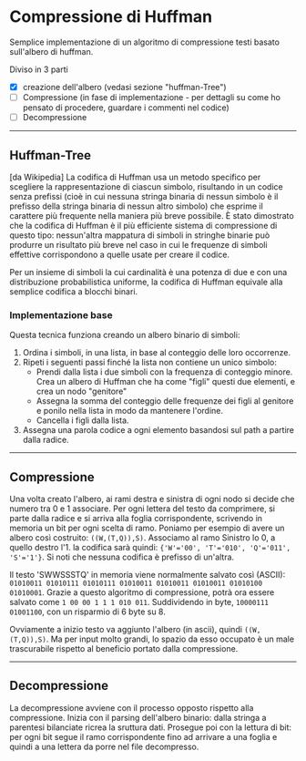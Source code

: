 # Compressione di Huffman
Semplice implementazione di un algoritmo di compressione testi basato sull'albero di huffman. 

Diviso in 3 parti
 - [x] creazione dell'albero (vedasi sezione "huffman-Tree")
 - [ ] Compressione (in fase di implementazione - per dettagli su come ho pensato di procedere, guardare i commenti nel codice)
 - [ ] Decompressione

***

## Huffman-Tree
[da Wikipedia]
La codifica di Huffman usa un metodo specifico per scegliere la rappresentazione di ciascun simbolo, risultando in un codice senza prefissi (cioè in cui nessuna stringa binaria di nessun simbolo è il prefisso della stringa binaria di nessun altro simbolo) che esprime il carattere più frequente nella maniera più breve possibile. È stato dimostrato che la codifica di Huffman è il più efficiente sistema di compressione di questo tipo: nessun'altra mappatura di simboli in stringhe binarie può produrre un risultato più breve nel caso in cui le frequenze di simboli effettive corrispondono a quelle usate per creare il codice.

Per un insieme di simboli la cui cardinalità è una potenza di due e con una distribuzione probabilistica uniforme, la codifica di Huffman equivale alla semplice codifica a blocchi binari. 

### Implementazione base
Questa tecnica funziona creando un albero binario di simboli:
1. Ordina i simboli, in una lista, in base al conteggio delle loro occorrenze.
2. Ripeti i seguenti passi finché la lista non contiene un unico simbolo:
    * Prendi dalla lista i due simboli con la frequenza di conteggio minore. Crea un albero di Huffman che ha come "figli" questi due elementi, e crea un nodo "genitore"
    * Assegna la somma del conteggio delle frequenze dei figli al genitore e ponilo nella lista in modo da mantenere l'ordine.
    * Cancella i figli dalla lista.
3. Assegna una parola codice a ogni elemento basandosi sul path a partire dalla radice.

***

## Compressione
Una volta creato l'albero, ai rami destra e sinistra di ogni nodo si decide che numero tra 0 e 1 associare. Per ogni lettera del testo da comprimere, si parte dalla radice e si arriva alla foglia corrispondente, scrivendo in memoria un bit per ogni scelta di ramo.
Poniamo per esempio di avere un albero così costruito: `((W,(T,Q)),S)`. Associamo al ramo Sinistro lo 0, a quello destro l'1. 
la codifica sarà quindi: `{'W'='00', 'T'='010', 'Q'='011', 'S'='1'}`. Si noti che nessuna codifica è prefisso di un'altra.

Il testo 'SWWSSSTQ' in memoria viene normalmente salvato così (ASCII): `01010011 01010111 01010111 01010011 01010011 01010011 01010100 01010001`.
Grazie a questo algoritmo di compressione, potrà ora essere salvato come `1 00 00 1 1 1 010 011`. Suddividendo in byte, `10000111 01001100`, con un risparmio di 6 byte su 8.

Ovviamente a inizio testo va aggiunto l'albero (in ascii), quindi `((W,(T,Q)),S)`. Ma per input molto grandi, lo spazio da esso occupato è un male trascurabile rispetto al beneficio portato dalla compressione.

***

## Decompressione
La decompressione avviene con il processo opposto rispetto alla compressione. Inizia con il parsing dell'albero binario: dalla stringa a parentesi bilanciate ricrea la sruttura dati. Prosegue poi con la lettura di bit: per ogni bit segue il ramo corrispondente fino ad arrivare a una foglia e quindi a una lettera da porre nel file decompresso.
